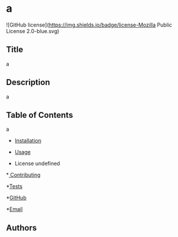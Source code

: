 # a
  ![GitHub license](https://img.shields.io/badge/license-Mozilla Public License 2.0-blue.svg)

  ## Title
  a

  ## Description
  a

  ## Table of Contents
  a

  * [Installation](#installation)


  * [Usage](#usage)


  * License
  undefined

  *[ Contributing](#contributing)
  

  *[Tests](#tests)
 

  *[GitHub](http://github.com/dianapulatova)
  
  
  *[Email](<dianapulatovaa@gmail.com>)


  ## Authors
 

